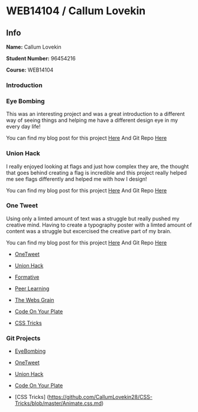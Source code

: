 # WEB14104 / Callum Lovekin

## Info

**Name:** Callum Lovekin

**Student Number:** 96454216

**Course:** WEB14104

### Introduction



### Eye Bombing

This was an interesting project and was a great introduction to a different way of seeing things and helping me have a different design eye in my every day life!

You can find my blog post for this project [Here](http://fourthfloor.raveweb.net/clovekin/2016/10/03/eye-bombing/)
And Git Repo [Here](https://github.com/OculusBomb/EyeBombing)

### Union Hack 

I really enjoyed looking at flags and just how complex they are, the thought that goes behind creating a flag is incredible and this project really helped me see flags differently and helped me with how I design!

You can find my blog post for this project [Here](http://fourthfloor.raveweb.net/clovekin/2016/10/23/union-hack/)
And Git Repo [Here](https://github.com/Flagsrave/FlagsIdeas)

### One Tweet 

Using only a limted amount of text was a struggle but really pushed my creative mind. Having to create a typography poster with a limted amount of content was a struggle but excercised the creative part of my brain.

You can find my blog post for this project [Here](http://fourthfloor.raveweb.net/clovekin/2016/10/23/union-hack/)
And Git Repo [Here](https://github.com/CallumLovekin28/OneTweet)









- [OneTweet](http://fourthfloor.raveweb.net/clovekin/2016/10/20/onetweet/)

- [Union Hack](http://fourthfloor.raveweb.net/clovekin/2016/10/20/onetweet/)

- [Formative](http://fourthfloor.raveweb.net/clovekin/2016/10/31/formative-assesment/)

- [Peer Learning](http://fourthfloor.raveweb.net/clovekin/2016/11/22/peer-learning/)

- [The Webs Grain](http://fourthfloor.raveweb.net/clovekin/2016/11/22/the-webs-grain/)

- [Code On Your Plate](http://fourthfloor.raveweb.net/clovekin/)

- [CSS Tricks](https://www.google.com)

### Git Projects

- [EyeBombing](https://github.com/OculusBomb/EyeBombing)

- [OneTweet](https://github.com/CallumLovekin28/OneTweet)

- [Union Hack](https://github.com/Flagsrave/FlagsIdeas)

- [Code On Your Plate](https://github.com/CallumLovekin28/Code-On-Your-Plate)

- [CSS Tricks] (https://github.com/CallumLovekin28/CSS-Tricks/blob/master/Animate.css.md)



